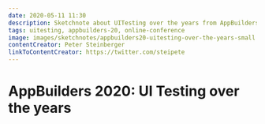 ```yaml
---
date: 2020-05-11 11:30
description: Sketchnote about UITesting over the years from AppBuilders 2020 (online conference)
tags: uitesting, appbuilders-20, online-conference
image: images/sketchnotes/appbuilders20-uitesting-over-the-years-small.jpg
contentCreator: Peter Steinberger
linkToContentCreator: https://twitter.com/steipete
---
```


# AppBuilders 2020: UI Testing over the years
